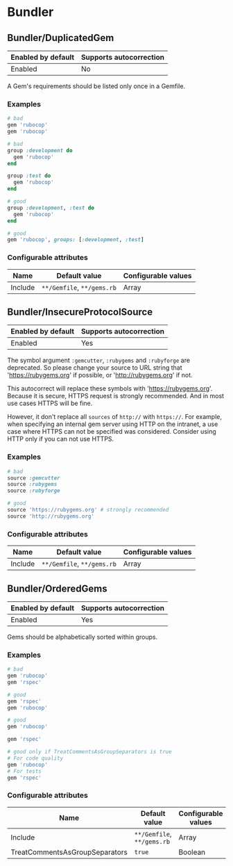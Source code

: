 # Bundler

## Bundler/DuplicatedGem

Enabled by default | Supports autocorrection
--- | ---
Enabled | No

A Gem's requirements should be listed only once in a Gemfile.

### Examples

```ruby
# bad
gem 'rubocop'
gem 'rubocop'

# bad
group :development do
  gem 'rubocop'
end

group :test do
  gem 'rubocop'
end

# good
group :development, :test do
  gem 'rubocop'
end

# good
gem 'rubocop', groups: [:development, :test]
```

### Configurable attributes

Name | Default value | Configurable values
--- | --- | ---
Include | `**/Gemfile`, `**/gems.rb` | Array

## Bundler/InsecureProtocolSource

Enabled by default | Supports autocorrection
--- | ---
Enabled | Yes

The symbol argument `:gemcutter`, `:rubygems` and `:rubyforge`
are deprecated. So please change your source to URL string that
'https://rubygems.org' if possible, or 'http://rubygems.org' if not.

This autocorrect will replace these symbols with 'https://rubygems.org'.
Because it is secure, HTTPS request is strongly recommended. And in
most use cases HTTPS will be fine.

However, it don't replace all `sources` of `http://` with `https://`.
For example, when specifying an internal gem server using HTTP on the
intranet, a use case where HTTPS can not be specified was considered.
Consider using HTTP only if you can not use HTTPS.

### Examples

```ruby
# bad
source :gemcutter
source :rubygems
source :rubyforge

# good
source 'https://rubygems.org' # strongly recommended
source 'http://rubygems.org'
```

### Configurable attributes

Name | Default value | Configurable values
--- | --- | ---
Include | `**/Gemfile`, `**/gems.rb` | Array

## Bundler/OrderedGems

Enabled by default | Supports autocorrection
--- | ---
Enabled | Yes

Gems should be alphabetically sorted within groups.

### Examples

```ruby
# bad
gem 'rubocop'
gem 'rspec'

# good
gem 'rspec'
gem 'rubocop'

# good
gem 'rubocop'

gem 'rspec'

# good only if TreatCommentsAsGroupSeparators is true
# For code quality
gem 'rubocop'
# For tests
gem 'rspec'
```

### Configurable attributes

Name | Default value | Configurable values
--- | --- | ---
Include | `**/Gemfile`, `**/gems.rb` | Array
TreatCommentsAsGroupSeparators | `true` | Boolean
